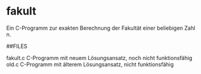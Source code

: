 # fakult
Ein C-Programm zur exakten Berechnung der Fakultät einer beliebigen Zahl n.

##FILES

fakult.c	C-Programm mit neuem Lösungsansatz, noch nicht funktionsfähig
old.c		C-Programm mit älterem Lösungsansatz, nicht funktionsfähig